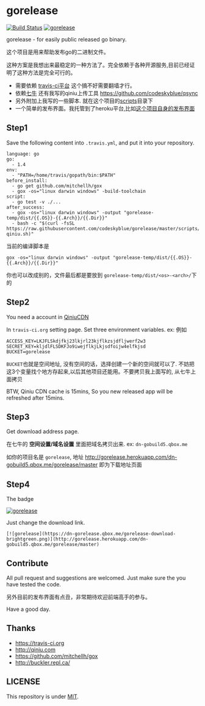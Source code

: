 # gorelease
[![Build Status](https://travis-ci.org/codeskyblue/gorelease.svg?branch=master)](https://travis-ci.org/codeskyblue/gorelease)
[![gorelease](https://dn-gorelease.qbox.me/gorelease-download-brightgreen.png)](http://gorelease.herokuapp.com/dn-gobuild5.qbox.me/gorelease/master)

gorelease - for easily public released go binary.

这个项目是用来帮助发布go的二进制文件。

这种方案是我想出来最稳定的一种方法了。完全依赖于各种开源服务,目前已经证明了这种方法是完全可行的。

* 需要依赖 [travis-ci平台](https://travis-ci.org) 这个搞不好需要翻墙才行。
* 依赖[七牛](http://qiniu.com) 还有我写的qiniu上传工具 <https://github.com/codeskyblue/qsync>
* 另外附加上我写的一些脚本. 就在这个项目的[scripts](scripts)目录下
* 一个简单的发布界面。我托管到了heroku平台,比如[这个项目自身的发布界面](http://gorelease.herokuapp.com/dn-gobuild5.qbox.me/gorelease/master)

## Step1
Save the following content into `.travis.yml`, and put it into your repository.

	language: go
	go:
	  - 1.4
	env:
	  - "PATH=/home/travis/gopath/bin:$PATH"
	before_install:
	  - go get github.com/mitchellh/gox
	  - gox -os="linux darwin windows" -build-toolchain
	script:
	  - go test -v ./...
	after_success:
	  - gox -os="linux darwin windows" -output "gorelease-temp/dist/{{.OS}}-{{.Arch}}/{{.Dir}}"
      - bash -c "$(curl -fsSL https://raw.githubusercontent.com/codeskyblue/gorelease/master/scripts/upload-qiniu.sh)"

当前的编译脚本是

	gox -os="linux darwin windows" -output "gorelease-temp/dist/{{.OS}}-{{.Arch}}/{{.Dir}}"

你也可以改成别的，文件最后都是要放到 `gorelease-temp/dist/<os>-<arch>/`下的

## Step2
You need a account in [QiniuCDN](http://www.qiniu.com)

In `travis-ci.org` setting page. Set three environment variables. ex: 例如

	ACCESS_KEY=LKJFLSkdjfkj23lkjrl23kjflkzsjdfljwerf2w3
	SECRET_KEY=kljdlFLSDKFJo9iwejflkjLkjsdfoijw4elfkjsd
	BUCKET=gorelease

`BUCKET`也就是空间地址, 没有空间的话，选择创建一个新的空间就可以了. 不妨把这3个变量找个地方存起来,以后其他项目还能用。不要拷贝我上面写的, 从七牛上面拷贝

BTW, Qiniu CDN cache is 15mins, So you new released app will be refreshed after 15mins.

## Step3
Get download address page.

在七牛的 **空间设置/域名设置** 里面把域名拷贝出来. ex: `dn-gobuild5.qbox.me`

如你的项目名是 `gorelease`, 地址 <http://gorelease.herokuapp.com/dn-gobuild5.qbox.me/gorelease/master> 即为下载地址页面

## Step4
The badge

[![gorelease](https://dn-gorelease.qbox.me/gorelease-download-brightgreen.png)](http://gorelease.herokuapp.com/dn-gobuild5.qbox.me/gorelease/master)

Just change the download link.

	[![gorelease](https://dn-gorelease.qbox.me/gorelease-download-brightgreen.png)](http://gorelease.herokuapp.com/dn-gobuild5.qbox.me/gorelease/master)

## Contribute
All pull request and suggestions are welcomed. Just make sure the you have tested the code.

另外目前的发布界面有点丑，非常期待欢迎前端高手的参与。

Have a good day.
## Thanks
* <https://travis-ci.org>
* <http://qiniu.com>
* <https://github.com/mitchellh/gox>
* <http://buckler.repl.ca/>

## LICENSE
This repository is under [MIT](LICENSE).
